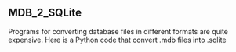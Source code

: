 ## MDB_2_SQLite
Programs for converting database files in different formats are quite expensive. Here is a Python code that convert .mdb files into .sqlite
